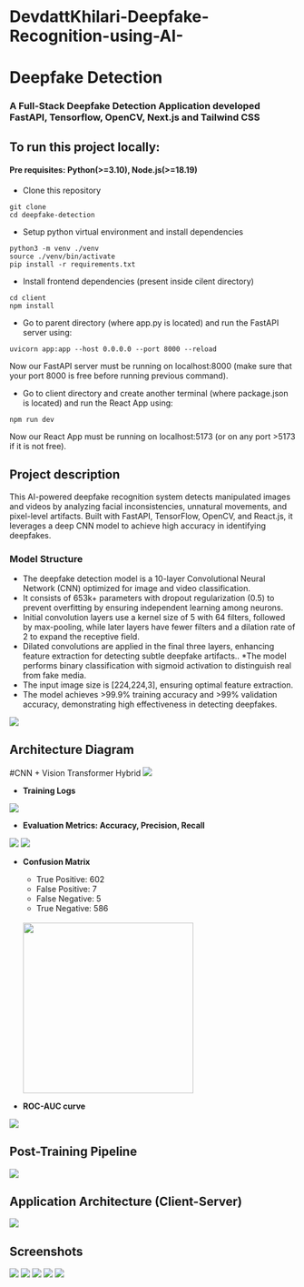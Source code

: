 # DevdattKhilari-Deepfake-Recognition-using-AI-

# Deepfake Detection

### A Full-Stack Deepfake Detection Application developed FastAPI, Tensorflow, OpenCV, Next.js and Tailwind CSS

## To run this project locally:
#### Pre requisites: Python(>=3.10), Node.js(>=18.19)

* Clone this repository
```
git clone 
cd deepfake-detection
```
* Setup python virtual environment and install dependencies
```
python3 -m venv ./venv
source ./venv/bin/activate
pip install -r requirements.txt
```
* Install frontend dependencies (present inside cilent directory)
```
cd client
npm install
```

* Go to parent directory (where app.py is located) and run the FastAPI server using:
```
uvicorn app:app --host 0.0.0.0 --port 8000 --reload
```
Now our FastAPI server must be running on localhost:8000 (make sure that your port 8000 is free before running previous command).

* Go to client directory and create another terminal (where package.json is located) and run the React App using:
```
npm run dev
```
Now our React App must be running on localhost:5173 (or on any port >5173 if it is not free).


## Project description
This AI-powered deepfake recognition system detects manipulated images and videos by analyzing facial inconsistencies, unnatural movements, and pixel-level artifacts. Built with FastAPI, TensorFlow, OpenCV, and React.js, it leverages a deep CNN model to achieve high accuracy in identifying deepfakes.

   ### Model Structure
   * The deepfake detection model is a 10-layer Convolutional Neural Network (CNN) optimized for image and video classification.
   * It consists of 653k+ parameters with dropout regularization (0.5) to prevent overfitting by ensuring independent learning among neurons.
   * Initial convolution layers use a kernel size of 5 with 64 filters, followed by max-pooling, while later layers have fewer filters and a dilation rate of 2 to expand the receptive field.
   * Dilated convolutions are applied in the final three layers, enhancing feature extraction for detecting subtle deepfake artifacts..
   *The model performs binary classification with sigmoid activation to distinguish real from fake media.
   * The input image size is [224,224,3], ensuring optimal feature extraction.
   * The model achieves >99.9% training accuracy and >99% validation accuracy, demonstrating high effectiveness in detecting deepfakes.


<img src="client/public/model_structure.png"/>


## Architecture Diagram
#CNN + Vision Transformer Hybrid
<img src="https://postimg.cc/c6k36vPJ"/>

* **Training Logs**
<img src="client/public/logs.png"/>

* **Evaluation Metrics: Accuracy, Precision, Recall**
<img src="client/public/score1.png"/>
<img src="client/public/score2.png"/>

* **Confusion Matrix**
    * True Positive: 602
    * False Positive: 7
    * False Negative: 5
    * True Negative: 586
    <br/>
    <img src="client/public/confusion_matrix.png" style="height:300px; width:300px; display:block margin-bottom:100px;"/>


* **ROC-AUC curve**
<img src="client/public/ROC.png"/>


## Post-Training Pipeline
<img src="client/public/pipeline.png"/>

## Application Architecture (Client-Server)
<img src="client/public/application_architecture.png">


## Screenshots
<img src="client/public/df1.png"/>
<img src="client/public/df2.png"/>
<img src="client/public/df3.png"/>
<img src="client/public/df5.png"/>
<img src="client/public/df4.png"/>
